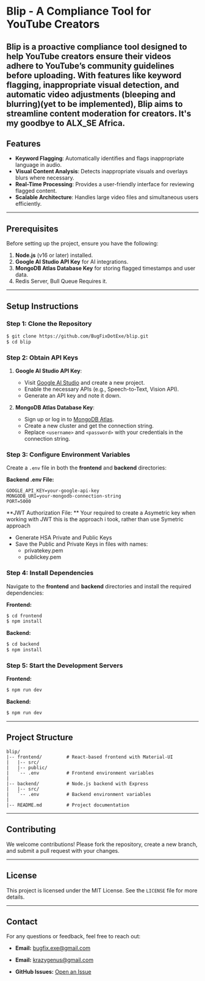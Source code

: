 # Blip - A Compliance Tool for YouTube Creators

Blip is a proactive compliance tool designed to help YouTube creators ensure their videos adhere to YouTube’s community guidelines before uploading. With features like keyword flagging, inappropriate visual detection, and automatic video adjustments (bleeping and blurring)(yet to be implemented), Blip aims to streamline content moderation for creators. It's my goodbye to ALX_SE Africa.
---

## Features
- **Keyword Flagging**: Automatically identifies and flags inappropriate language in audio.
- **Visual Content Analysis**: Detects inappropriate visuals and overlays blurs where necessary.
- **Real-Time Processing**: Provides a user-friendly interface for reviewing flagged content.
- **Scalable Architecture**: Handles large video files and simultaneous users efficiently.

---

## Prerequisites
Before setting up the project, ensure you have the following:

1. **Node.js** (v16 or later) installed.
2. **Google AI Studio API Key** for AI integrations.
3. **MongoDB Atlas Database Key** for storing flagged timestamps and user data.
4. Redis Server, Bull Queue Requires it.

---

## Setup Instructions

### Step 1: Clone the Repository
```bash
$ git clone https://github.com/BugFixDotExe/blip.git
$ cd blip
```

### Step 2: Obtain API Keys
1. **Google AI Studio API Key**:
   - Visit [Google AI Studio](https://ai.google.com/studio) and create a new project.
   - Enable the necessary APIs (e.g., Speech-to-Text, Vision API).
   - Generate an API key and note it down.

2. **MongoDB Atlas Database Key**:
   - Sign up or log in to [MongoDB Atlas](https://www.mongodb.com/cloud/atlas).
   - Create a new cluster and get the connection string.
   - Replace `<username>` and `<password>` with your credentials in the connection string.

### Step 3: Configure Environment Variables
Create a `.env` file in both the **frontend** and **backend** directories:

**Backend .env File:**
```env
GOOGLE_API_KEY=your-google-api-key
MONGODB_URI=your-mongodb-connection-string
PORT=5000
```
**JWT Authorization File: **
Your required to create a Asymetric key when working with JWT
this is the approach i took, rather than use Symetric approach
- Generate HSA Private and Public Keys
- Save the Public and Private Keys in files with names:
    - privatekey.pem
    - publickey.pem





### Step 4: Install Dependencies
Navigate to the **frontend** and **backend** directories and install the required dependencies:

**Frontend:**
```bash
$ cd frontend
$ npm install
```

**Backend:**
```bash
$ cd backend
$ npm install
```

### Step 5: Start the Development Servers

**Frontend:**
```bash
$ npm run dev
```

**Backend:**
```bash
$ npm run dev
```

---

## Project Structure
```
blip/
|-- frontend/         # React-based frontend with Material-UI
|   |-- src/
|   |-- public/
|   `-- .env          # Frontend environment variables
|
|-- backend/          # Node.js backend with Express
|   |-- src/
|   `-- .env          # Backend environment variables
|
|-- README.md         # Project documentation
```

---

## Contributing
We welcome contributions! Please fork the repository, create a new branch, and submit a pull request with your changes.

---

## License
This project is licensed under the MIT License. See the `LICENSE` file for more details.

---

## Contact
For any questions or feedback, feel free to reach out:
- **Email:** bugfix.exe@gmail.com
- **Email:** krazygenus@gmail.com

- **GitHub Issues:** [Open an Issue](https://github.com/KrazyGenus/blip/issues)

